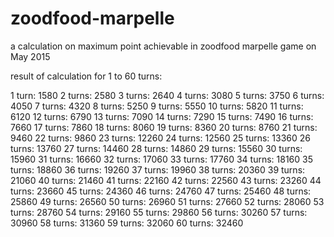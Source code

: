 # zoodfood-marpelle
a calculation on maximum point achievable in zoodfood marpelle game on May 2015

result of calculation for 1 to 60 turns:

1 turn: 1580
2 turns: 2580
3 turns: 2640
4 turns: 3080
5 turns: 3750
6 turns: 4050
7 turns: 4320
8 turns: 5250
9 turns: 5550
10 turns: 5820
11 turns: 6120
12 turns: 6790
13 turns: 7090
14 turns: 7290
15 turns: 7490
16 turns: 7660
17 turns: 7860
18 turns: 8060
19 turns: 8360
20 turns: 8760
21 turns: 9460
22 turns: 9860
23 turns: 12260
24 turns: 12560
25 turns: 13360
26 turns: 13760
27 turns: 14460
28 turns: 14860
29 turns: 15560
30 turns: 15960
31 turns: 16660
32 turns: 17060
33 turns: 17760
34 turns: 18160
35 turns: 18860
36 turns: 19260
37 turns: 19960
38 turns: 20360
39 turns: 21060
40 turns: 21460
41 turns: 22160
42 turns: 22560
43 turns: 23260
44 turns: 23660
45 turns: 24360
46 turns: 24760
47 turns: 25460
48 turns: 25860
49 turns: 26560
50 turns: 26960
51 turns: 27660
52 turns: 28060
53 turns: 28760
54 turns: 29160
55 turns: 29860
56 turns: 30260
57 turns: 30960
58 turns: 31360
59 turns: 32060
60 turns: 32460
